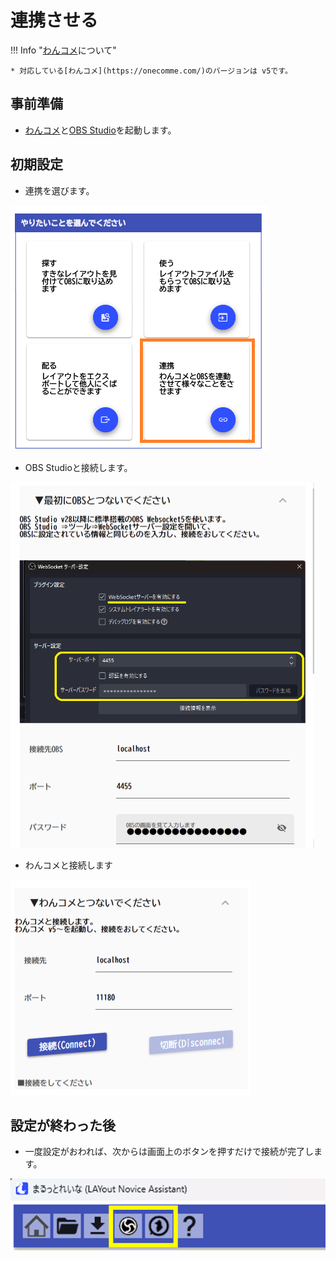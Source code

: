 # 連携させる

!!! Info "[わんコメ](https://onecomme.com/)について"

    * 対応している[わんコメ](https://onecomme.com/)のバージョンは v5です。

## 事前準備

* [わんコメ](https://onecomme.com/)と[OBS Studio](https://obsproject.com/)を起動します。

## 初期設定

* 連携を選びます。

![Image title](../images/link_p01.png)

* OBS Studioと接続します。

![Image title](../images/import_p02.png)

* わんコメと接続します

![Image title](../images/link_p02.png)

## 設定が終わった後

* 一度設定がおわれば、次からは画面上のボタンを押すだけで接続が完了します。

![Alt text](../images/import_use_p01.png)